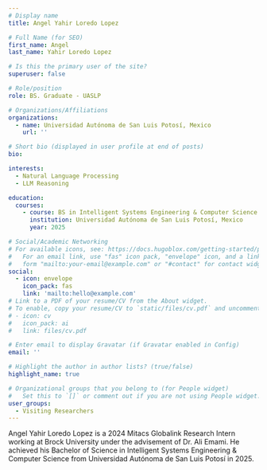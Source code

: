 ```yaml
---
# Display name
title: Angel Yahir Loredo Lopez

# Full Name (for SEO)
first_name: Angel
last_name: Yahir Loredo Lopez

# Is this the primary user of the site?
superuser: false

# Role/position
role: BS. Graduate - UASLP

# Organizations/Affiliations
organizations:
  - name: Universidad Autónoma de San Luis Potosí, Mexico
    url: ''

# Short bio (displayed in user profile at end of posts)
bio: 

interests:
  - Natural Language Processing
  - LLM Reasoning

education:
  courses:
    - course: BS in Intelligent Systems Engineering & Computer Science
      institution: Universidad Autónoma de San Luis Potosí, Mexico
      year: 2025

# Social/Academic Networking
# For available icons, see: https://docs.hugoblox.com/getting-started/page-builder/#icons
#   For an email link, use "fas" icon pack, "envelope" icon, and a link in the
#   form "mailto:your-email@example.com" or "#contact" for contact widget.
social:
  - icon: envelope
    icon_pack: fas
    link: 'mailto:hello@example.com'
# Link to a PDF of your resume/CV from the About widget.
# To enable, copy your resume/CV to `static/files/cv.pdf` and uncomment the lines below.
# - icon: cv
#   icon_pack: ai
#   link: files/cv.pdf

# Enter email to display Gravatar (if Gravatar enabled in Config)
email: ''

# Highlight the author in author lists? (true/false)
highlight_name: true

# Organizational groups that you belong to (for People widget)
#   Set this to `[]` or comment out if you are not using People widget.
user_groups:
  - Visiting Researchers
---
```


Angel Yahir Loredo Lopez is a 2024 Mitacs Globalink Research Intern working at Brock University under the advisement of Dr. Ali Emami. He achieved his Bachelor of Science in Intelligent Systems Engineering & Computer Science from Universidad Autónoma de San Luis Potosí in 2025.
